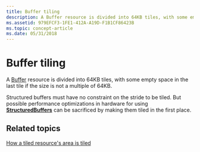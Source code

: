 ```yaml
---
title: Buffer tiling
description: A Buffer resource is divided into 64KB tiles, with some empty space in the last tile if the size is not a multiple of 64KB.
ms.assetid: 979EFCF3-1FE1-412A-A19D-F1B1CF86423B
ms.topic: concept-article
ms.date: 05/31/2018
---
```


# Buffer tiling

A [Buffer](overviews-direct3d-11-resources-buffers.md) resource is divided into 64KB tiles, with some empty space in the last tile if the size is not a multiple of 64KB.

Structured buffers must have no constraint on the stride to be tiled. But possible performance optimizations in hardware for using [**StructuredBuffers**](/windows/desktop/direct3dhlsl/sm5-object-structuredbuffer) can be sacrificed by making them tiled in the first place.

## Related topics

<dl> <dt>

[How a tiled resource's area is tiled](how-a-tiled-resource-s-area-is-tiled.md)
</dt> </dl>

 

 
